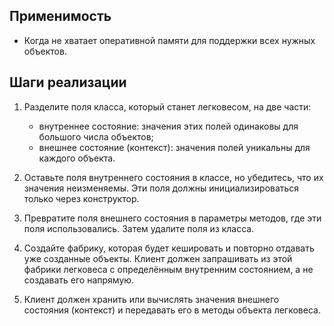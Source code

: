 ## Применимость

-  Когда не хватает оперативной памяти для поддержки всех нужных объектов.

## Шаги реализации

1. Разделите поля класса, который станет легковесом, на две части:
   - внутреннее состояние: значения этих полей одинаковы для большого числа объектов;
   - внешнее состояние (контекст): значения полей уникальны для каждого объекта.

2. Оставьте поля внутреннего состояния в классе, но убедитесь, 
   что их значения неизменяемы. Эти поля должны инициализироваться только через конструктор.

3. Превратите поля внешнего состояния в параметры методов, 
   где эти поля использовались. Затем удалите поля из класса.

4. Создайте фабрику, которая будет кешировать и повторно 
   отдавать уже созданные объекты. Клиент должен запрашивать из этой фабрики 
   легковеса с определённым внутренним состоянием, а не создавать его напрямую.

5. Клиент должен хранить или вычислять значения внешнего состояния 
   (контекст) и передавать его в методы объекта легковеса.